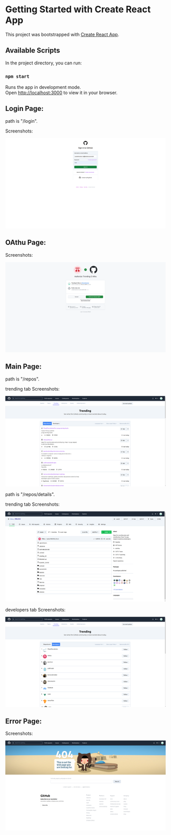 # Getting Started with Create React App

This project was bootstrapped with [Create React App](https://github.com/facebook/create-react-app).

## Available Scripts

In the project directory, you can run:

### `npm start`

Runs the app in development mode.\
Open [http://localhost:3000](http://localhost:3000) to view it in your browser.

## Login Page:

path is "/login".

Screenshots:

<img src="src/assets/images/login.png" alt="Login" title="Login Page">


## OAthu Page:


Screenshots:

<img src="src/assets/images/oathu.png" alt="Login" title="Login Page">

## Main Page:

path is "/repos".

trending tab Screenshots:

<img src="src/assets/images/trending.png" alt="trending" title="trending">

path is "/repos/details".

trending tab Screenshots:

<img src="src/assets/images/details.png" alt="trending" title="trending">

developers tab Screenshots:

<img src="src/assets/images/developers.png" alt="developers" title="developers">


## Error Page:

Screenshots:

<img src="src/assets/images/error.png" alt="error" title="Error">
